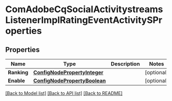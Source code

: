 # ComAdobeCqSocialActivitystreamsListenerImplRatingEventActivitySProperties

## Properties
Name | Type | Description | Notes
------------ | ------------- | ------------- | -------------
**Ranking** | [**ConfigNodePropertyInteger**](configNodePropertyInteger.md) |  | [optional] 
**Enable** | [**ConfigNodePropertyBoolean**](configNodePropertyBoolean.md) |  | [optional] 

[[Back to Model list]](../README.md#documentation-for-models) [[Back to API list]](../README.md#documentation-for-api-endpoints) [[Back to README]](../README.md)


